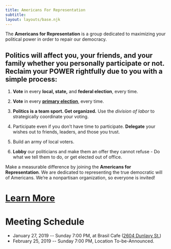 ```yaml
---
title: Americans For Representation
subtitle: 
layout: layouts/base.njk
---
```




The **Americans for Representation** is a group dedicated to maximizing your political power in order to repair our democracy. 

## Politics will affect you, your friends, and your family whether you personally participate or not. Reclaim your POWER rightfully due to you with a simple process:

1. **Vote** in every **local, state,** and **federal election**, every time.

2. **Vote** in every [**primary election**](https://en.wikipedia.org/wiki/Primary_elections_in_the_United_States), every time.

4. **Politics is a team sport. Get organized.** Use the *division of labor* to strategically coordinate your voting. 

5. Participate even if you don’t have time to participate. **Delegate** your wishes out to friends, leaders, and those you trust.

6. Build an army of local voters.

7. **Lobby** our politicians and make them an offer they cannot refuse - Do what we tell them to do, or get elected out of office.




Make a measurable difference by joining the **Americans for Representation**. We are dedicated to representing the true democratic will of Americans. We’re a nonpartisan organization, so everyone is invited! 


# [Learn More](/learn)


# Meeting Schedule

- January 27, 2019 -- Sunday 7:00 PM, at Brasil Cafe ([2604 Dunlavy St.](https://goo.gl/maps/ERMd6mPzeiF2))
- February 25, 2019 -- Sunday 7:00 PM, Location To-be-Announced.
